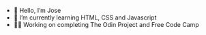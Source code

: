- 👋 Hello, I’m Jose 
- 🌱 I’m currently learning HTML, CSS and Javascript  
-  🧑‍💻 Working on completing The Odin Project and Free Code Camp     
<!---    
Jose-Flor/Jose-Flor is a ✨ special ✨ repository because its `README.md` (this file) appears on your GitHub profile.
You can click the Preview link to take a look at your changes.
--->
